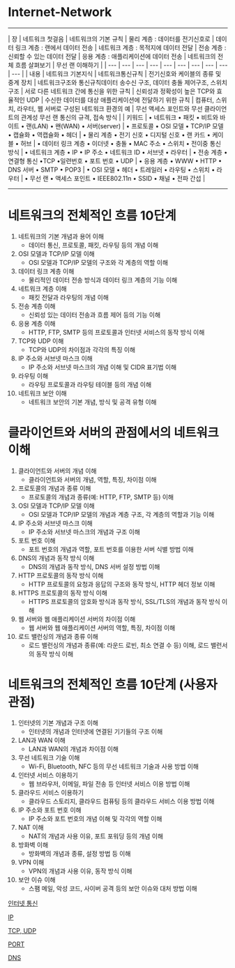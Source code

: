 # Internet-Network

---

| 장 | 네트워크 첫걸음 | 네트워크의 기본 규칙 | 물리 계층 :  데이터를 
전기신호로 | 데이터 링크 계층 : 랜에서 데이터 전송 | 네트워크 계층 : 목적지에 
데이터 전달 | 전송 계층 : 
신뢰할 수 있는 데이터 전달 | 응용 계층 : 
애플리케이션에 데이터 전송 | 네트워크의 
전체 흐름 살펴보기 | 무선 랜 이해하기 |
| --- | --- | --- | --- | --- | --- | --- | --- | --- | --- |
| 내용 | 네트워크 기본지식 | 네트워크통신규칙 | 전기신호와 케이블의 종류 및 중계 장치 | 네트워크구조와 통신규칙데이터 송수신 구조, 데이터 충돌 제어구조, 스위치 구조 | 서로 다른 네트워크 간에 통신을 위한 규칙  | 신뢰성과 정확성이 높은 TCP와 
효율적인 UDP | 수신한 데이터를 대상 애플리케이션에 전달하기 위한 규칙 | 컴퓨터, 스위치, 라우터, 웹 서버로 구성된 네트워크 환경의 예 | 무선 액세스 포인트와 
무선 클라이언트의 
관계성
무선 랜 통신의 규격, 접속 방식 |
| 키워드 | • 네트워크
• 패킷
• 비트와 바이트
• 랜(LAN)
• 왠(WAN)
• 서버(server) | • 프로토콜
• OSI 모델
• TCP/IP 모델
• 캡슐화
• 역캡슐화
• 헤더 | • 물리 계층
• 전기 신호
• 디지털 신호
• 랜 카드
• 케이블
• 허브 | • 데이터 링크 계층
• 이더넷
• 충돌
• MAC 주소
• 스위치
• 전이중 통신 방식 | • 네트워크 계층
• IP
• IP 주소
• 네트워크 ID
• 서브넷
• 라우터 | • 전송 계층
• 연결형 통신
•TCP
•일련번호
• 포트 번호
• UDP | • 응용 계층
• WWW
• HTTP
• DNS 서버
• SMTP
• POP3 | • OSI 모델
• 헤더
• 트레일러
• 라우팅
• 스위치
• 라우터 | • 무선 랜
• 액세스 포인트
• IEEE802.11n
• SSID
• 채널
• 전파 간섭 |

---

# 네트워크의 전체적인 흐름 10단계

1. 네트워크의 기본 개념과 용어 이해
    - 데이터 통신, 프로토콜, 패킷, 라우팅 등의 개념 이해
2. OSI 모델과 TCP/IP 모델 이해
    - OSI 모델과 TCP/IP 모델의 구조와 각 계층의 역할 이해
3. 데이터 링크 계층 이해
    - 물리적인 데이터 전송 방식과 데이터 링크 계층의 기능 이해
4. 네트워크 계층 이해
    - 패킷 전달과 라우팅의 개념 이해
5. 전송 계층 이해
    - 신뢰성 있는 데이터 전송과 흐름 제어 등의 기능 이해
6. 응용 계층 이해
    - HTTP, FTP, SMTP 등의 프로토콜과 인터넷 서비스의 동작 방식 이해
7. TCP와 UDP 이해
    - TCP와 UDP의 차이점과 각각의 특징 이해
8. IP 주소와 서브넷 마스크 이해
    - IP 주소와 서브넷 마스크의 개념 이해 및 CIDR 표기법 이해
9. 라우팅 이해
    - 라우팅 프로토콜과 라우팅 테이블 등의 개념 이해
10. 네트워크 보안 이해
    - 네트워크 보안의 기본 개념, 방식 및 공격 유형 이해

# 클라이언트와 서버의 관점에서의 네트워크 이해

1. 클라이언트와 서버의 개념 이해
    - 클라이언트와 서버의 개념, 역할, 특징, 차이점 이해
2. 프로토콜의 개념과 종류 이해
    - 프로토콜의 개념과 종류(예: HTTP, FTP, SMTP 등) 이해
3. OSI 모델과 TCP/IP 모델 이해
    - OSI 모델과 TCP/IP 모델의 개념과 계층 구조, 각 계층의 역할과 기능 이해
4. IP 주소와 서브넷 마스크 이해
    - IP 주소와 서브넷 마스크의 개념과 구조 이해
5. 포트 번호 이해
    - 포트 번호의 개념과 역할, 포트 번호를 이용한 서버 식별 방법 이해
6. DNS의 개념과 동작 방식 이해
    - DNS의 개념과 동작 방식, DNS 서버 설정 방법 이해
7. HTTP 프로토콜의 동작 방식 이해
    - HTTP 프로토콜의 요청과 응답의 구조와 동작 방식, HTTP 헤더 정보 이해
8. HTTPS 프로토콜의 동작 방식 이해
    - HTTPS 프로토콜의 암호화 방식과 동작 방식, SSL/TLS의 개념과 동작 방식 이해
9. 웹 서버와 웹 애플리케이션 서버의 차이점 이해
    - 웹 서버와 웹 애플리케이션 서버의 역할, 특징, 차이점 이해
10. 로드 밸런싱의 개념과 종류 이해
    - 로드 밸런싱의 개념과 종류(예: 라운드 로빈, 최소 연결 수 등) 이해, 로드 밸런서의 동작 방식 이해

# 네트워크의 전체적인 흐름 10단계 (사용자 관점)

1. 인터넷의 기본 개념과 구조 이해
    - 인터넷의 개념과 인터넷에 연결된 기기들의 구조 이해
2. LAN과 WAN 이해
    - LAN과 WAN의 개념과 차이점 이해
3. 무선 네트워크 기술 이해
    - Wi-Fi, Bluetooth, NFC 등의 무선 네트워크 기술과 사용 방법 이해
4. 인터넷 서비스 이용하기
    - 웹 브라우저, 이메일, 파일 전송 등 인터넷 서비스 이용 방법 이해
5. 클라우드 서비스 이용하기
    - 클라우드 스토리지, 클라우드 컴퓨팅 등의 클라우드 서비스 이용 방법 이해
6. IP 주소와 포트 번호 이해
    - IP 주소와 포트 번호의 개념 이해 및 각각의 역할 이해
7. NAT 이해
    - NAT의 개념과 사용 이유, 포트 포워딩 등의 개념 이해
8. 방화벽 이해
    - 방화벽의 개념과 종류, 설정 방법 등 이해
9. VPN 이해
    - VPN의 개념과 사용 이유, 동작 방식 이해
10. 보안 이슈 이해
    - 스팸 메일, 악성 코드, 사이버 공격 등의 보안 이슈와 대처 방법 이해

[인터넷 통신](https://www.notion.so/d4022f6002aa4d32b2607676ef1d69e4) 

[IP](https://www.notion.so/IP-4f48b51c20184a858060e76f94b3cf0e) 

[TCP, UDP](https://www.notion.so/TCP-UDP-2aff4fb6a32e47f5a375950ee02dbf96) 

[PORT](https://www.notion.so/PORT-4c1d4dcb04bd4e40942900ba5a0e6169) 

[DNS](https://www.notion.so/DNS-16a19c0a93c64c4b850f8178c3885078)